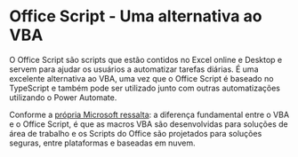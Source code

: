 # Office Script - Uma alternativa ao VBA

O Office Script são scripts que estão contidos no Excel online e Desktop e servem para ajudar os usuários a automatizar tarefas diárias. É uma excelente alternativa ao VBA, uma vez que o Office Script é baseado no TypeScript e também pode ser utilizado junto com outras automatizações utilizando o Power Automate.

Conforme a [própria Microsoft ressalta](https://learn.microsoft.com/pt-br/office/dev/scripts/resources/vba-differences): a diferença fundamental entre o VBA e o Office Script, é que as macros VBA são desenvolvidas para soluções de área de trabalho e os Scripts do Office são projetados para soluções seguras, entre plataformas e baseadas em nuvem.
